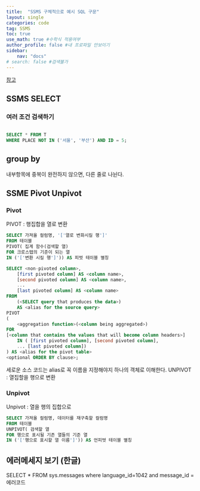 ```yaml
---
title:  "SSMS 구체적으로 예시 SQL 구문"
layout: single
categories: code
tag: SSMS
toc: true
use_math: true #수학식 적용여부
author_profile: false #내 프로파일 안보이기
sidebar:
    nav: "docs" 
# search: false #검색불가
---
```

[참고](https://ggmouse.tistory.com/128)
## SSMS SELECT
### 여러 조건 검색하기
```SQL

SELECT * FROM T
WHERE PLACE NOT IN ('서울', '부산') AND ID = 5;

```
## group by
내부항목에 중복이 완전하지 않으면, 다른 줄로 나뉜다.

## SSME Pivot Unpivot
### Pivot
PIVOT
: 행집합을 열로 변환
```sql
SELECT 가져올 컬럼명, '['열로 변화시킬 행']'
FROM 테이블
PIVOT( 집계 함수(검색할 열)
FOR 크로스탭의 기준이 되는 열
IN ('['변환 시킬 행']')) AS 피벗 테이블 별칭
```
```sql
SELECT <non-pivoted column>,  
    [first pivoted column] AS <column name>,  
    [second pivoted column] AS <column name>,  
    ...  
    [last pivoted column] AS <column name>  
FROM  
    (<SELECT query that produces the data>)   
    AS <alias for the source query>  
PIVOT  
(  
    <aggregation function>(<column being aggregated>)  
FOR   
[<column that contains the values that will become column headers>]   
    IN ( [first pivoted column], [second pivoted column],  
    ... [last pivoted column])  
) AS <alias for the pivot table>  
<optional ORDER BY clause>; 
```
세로운 소스 코드는 alias로 꼭 이름을 지정해야지 하나의 객체로 이해한다.
UNPIVOT
: 열집할을 행으로 변환
### Unpivot
Unpivot
: 열을 행의 집합으로 
```sql
SELECT 가져올 컬럼명, 데이터를 재구축할 컬럼명
FROM 테이블
UNPIVOT( 검색할 열
FOR 행으로 표시될 기존 열들의 기준 열
IN ('['행으로 표시할 열 이름']')) AS 언피벗 테이블 별칭
```

## 에러메세지 보기 (한글)
SELECT * FROM sys.messages where language_id=1042 and message_id = 에러코드 
